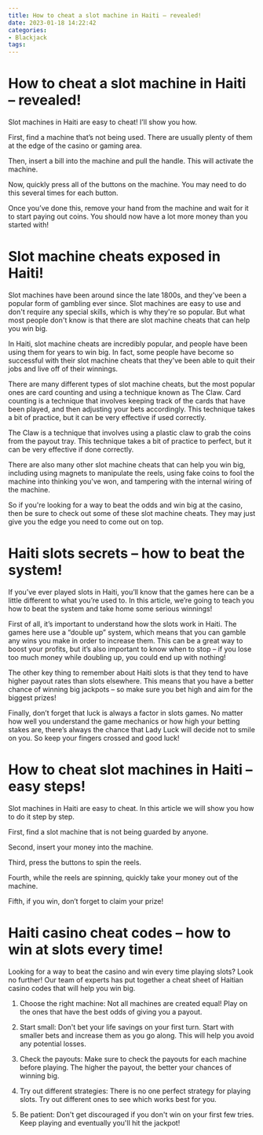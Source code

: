 ```yaml
---
title: How to cheat a slot machine in Haiti – revealed!
date: 2023-01-18 14:22:42
categories:
- Blackjack
tags:
---
```



#  How to cheat a slot machine in Haiti – revealed!

Slot machines in Haiti are easy to cheat! I’ll show you how.

First, find a machine that’s not being used. There are usually plenty of them at the edge of the casino or gaming area.

Then, insert a bill into the machine and pull the handle. This will activate the machine.

Now, quickly press all of the buttons on the machine. You may need to do this several times for each button.

Once you’ve done this, remove your hand from the machine and wait for it to start paying out coins. You should now have a lot more money than you started with!

#  Slot machine cheats exposed in Haiti!

Slot machines have been around since the late 1800s, and they've been a popular form of gambling ever since. Slot machines are easy to use and don't require any special skills, which is why they're so popular. But what most people don't know is that there are slot machine cheats that can help you win big.

In Haiti, slot machine cheats are incredibly popular, and people have been using them for years to win big. In fact, some people have become so successful with their slot machine cheats that they've been able to quit their jobs and live off of their winnings.

There are many different types of slot machine cheats, but the most popular ones are card counting and using a technique known as The Claw. Card counting is a technique that involves keeping track of the cards that have been played, and then adjusting your bets accordingly. This technique takes a bit of practice, but it can be very effective if used correctly.

The Claw is a technique that involves using a plastic claw to grab the coins from the payout tray. This technique takes a bit of practice to perfect, but it can be very effective if done correctly.

There are also many other slot machine cheats that can help you win big, including using magnets to manipulate the reels, using fake coins to fool the machine into thinking you've won, and tampering with the internal wiring of the machine.

So if you're looking for a way to beat the odds and win big at the casino, then be sure to check out some of these slot machine cheats. They may just give you the edge you need to come out on top.

#  Haiti slots secrets – how to beat the system!

If you’ve ever played slots in Haiti, you’ll know that the games here can be a little different to what you’re used to. In this article, we’re going to teach you how to beat the system and take home some serious winnings!

First of all, it’s important to understand how the slots work in Haiti. The games here use a “double up” system, which means that you can gamble any wins you make in order to increase them. This can be a great way to boost your profits, but it’s also important to know when to stop – if you lose too much money while doubling up, you could end up with nothing!

The other key thing to remember about Haiti slots is that they tend to have higher payout rates than slots elsewhere. This means that you have a better chance of winning big jackpots – so make sure you bet high and aim for the biggest prizes!

Finally, don’t forget that luck is always a factor in slots games. No matter how well you understand the game mechanics or how high your betting stakes are, there’s always the chance that Lady Luck will decide not to smile on you. So keep your fingers crossed and good luck!

#  How to cheat slot machines in Haiti – easy steps!

Slot machines in Haiti are easy to cheat. In this article we will show you how to do it step by step.

First, find a slot machine that is not being guarded by anyone.

Second, insert your money into the machine.

Third, press the buttons to spin the reels.

Fourth, while the reels are spinning, quickly take your money out of the machine.

Fifth, if you win, don’t forget to claim your prize!

#  Haiti casino cheat codes – how to win at slots every time!

Looking for a way to beat the casino and win every time playing slots? Look no further! Our team of experts has put together a cheat sheet of Haitian casino codes that will help you win big.

1. Choose the right machine: Not all machines are created equal! Play on the ones that have the best odds of giving you a payout.

2. Start small: Don't bet your life savings on your first turn. Start with smaller bets and increase them as you go along. This will help you avoid any potential losses.

3. Check the payouts: Make sure to check the payouts for each machine before playing. The higher the payout, the better your chances of winning big.

4. Try out different strategies: There is no one perfect strategy for playing slots. Try out different ones to see which works best for you.

5. Be patient: Don't get discouraged if you don't win on your first few tries. Keep playing and eventually you'll hit the jackpot!